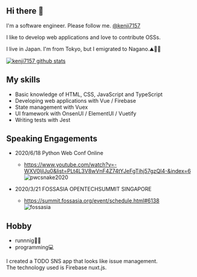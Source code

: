 ## Hi there 👋

I'm a software engineer. Please follow me. [@kenji7157](https://twitter.com/kenji7157)

I like to develop web applications and love to contribute OSSs.  

I live in  Japan. I'm from Tokyo, but I emigrated to Nagano.⛰🗻🦒

[![kenji7157 github stats](https://github-readme-stats.vercel.app/api?username=kenji7157&show_icons=true&count_private=true)](https://github.com/anuraghazra/github-readme-stats)

## My skills
- Basic knowledge of HTML, CSS, JavaScript and TypeScript
- Developing web applications with Vue / Firebase
- State management with Vuex
- UI framework with OnsenUI / ElementUI / Vuetify
- Writing tests with Jest

## Speaking Engagements
- 2020/6/18 Python Web Conf Online  
  - https://www.youtube.com/watch?v=-WXV0ljIJu0&list=PLt4L3V8wVnF4Z74tYJeFgTihj57gzQl4-&index=6
![pwcsnake2020](https://user-images.githubusercontent.com/18192657/98086057-8e4f1180-1ec1-11eb-9a1c-b077dcce1853.png)

- 2020/3/21 FOSSASIA OPENTECHSUMMIT SINGAPORE  
  - https://summit.fossasia.org/event/schedule.html#6138  
![fossasia](https://user-images.githubusercontent.com/18192657/98086192-bf2f4680-1ec1-11eb-9053-1269193ea72b.png)

## Hobby

- runnnig🏃‍♂️  
- programming💻

I created a TODO SNS app that looks like issue management.    
The technology used is Firebase nuxt.js.  

<!--
**kenji7157/kenji7157** is a ✨ _special_ ✨ repository because its `README.md` (this file) appears on your GitHub profile.

Here are some ideas to get you started:

- 🔭 I’m currently working on ...
- 🌱 I’m currently learning ...
- 👯 I’m looking to collaborate on ...
- 🤔 I’m looking for help with ...
- 💬 Ask me about ...
- 📫 How to reach me: ...
- 😄 Pronouns: ...
- ⚡ Fun fact: ...
-->
